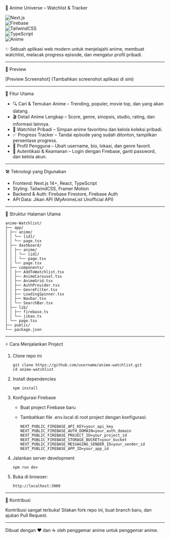 🌌 Anime Universe – Watchlist & Tracker

![Next.js](https://img.shields.io/badge/Next.js-13-black?style=for-the-badge&logo=next.js)  
![Firebase](https://img.shields.io/badge/Firebase-Backend-orange?style=for-the-badge&logo=firebase)  
![TailwindCSS](https://img.shields.io/badge/TailwindCSS-Design-blue?style=for-the-badge&logo=tailwindcss)  
![TypeScript](https://img.shields.io/badge/TypeScript-Strict-blue?style=for-the-badge&logo=typescript)  
![Anime](https://img.shields.io/badge/Powered%20by-Jikan%20API-purple?style=for-the-badge&logo=graphql)

✨ Sebuah aplikasi web modern untuk menjelajahi anime, membuat
watchlist, melacak progress episode, dan mengatur profil pribadi.

---

📸 Preview

[Preview Screenshot]
(Tambahkan screenshot aplikasi di sini)

---

🚀 Fitur Utama

- 🔍 Cari & Temukan Anime – Trending, populer, movie top, dan yang
  akan datang.
- 🎬 Detail Anime Lengkap – Score, genre, sinopsis, studio, rating,
  dan informasi lainnya.
- 📑 Watchlist Pribadi – Simpan anime favoritmu dan kelola koleksi
  pribadi.
- ✅ Progress Tracker – Tandai episode yang sudah ditonton, tampilkan
  persentase progress.
- 👤 Profil Pengguna – Ubah username, bio, lokasi, dan genre favorit.
- 🔐 Autentikasi & Keamanan – Login dengan Firebase, ganti password,
  dan kelola akun.

---

🛠️ Teknologi yang Digunakan

- Frontend: Next.js 14+, React, TypeScript
- Styling: TailwindCSS, Framer Motion
- Backend & Auth: Firebase Firestore, Firebase Auth
- API Data: Jikan API (MyAnimeList Unofficial API)

---

📂 Struktur Halaman Utama
```
anime-Watchlist/
├── app/
│ ├── anime/
│ │ └── [id]/
│ │ └── page.tsx
│ ├── dashboard/
│ │ ├── anime/
│ │ │ └── [id]/
│ │ │ └── page.tsx
│ │ └── page.tsx
│ ├── components/
│ │ ├── AddToWatchlist.tsx
│ │ ├── AnimeCarousel.tsx
│ │ ├── AnimeGrid.tsx
│ │ ├── AuthProvider.tsx
│ │ ├── GenreFilter.tsx
│ │ ├── LoadingSpinner.tsx
│ │ ├── Navbar.tsx
│ │ └── SearchBar.tsx
│ ├── lib/
│ │ ├── firebase.ts
│ │ └── jikan.ts
│ └── page.tsx
├── public/
└── package.json
```
---

⚡ Cara Menjalankan Project

1.  Clone repo ini

        git clone https://github.com/username/anime-watchlist.git
        cd anime-watchlist

2.  Install dependencies

        npm install

3.  Konfigurasi Firebase

    - Buat project Firebase baru

    - Tambahkan file .env.local di root project dengan konfigurasi:

          NEXT_PUBLIC_FIREBASE_API_KEY=your_api_key
          NEXT_PUBLIC_FIREBASE_AUTH_DOMAIN=your_auth_domain
          NEXT_PUBLIC_FIREBASE_PROJECT_ID=your_project_id
          NEXT_PUBLIC_FIREBASE_STORAGE_BUCKET=your_bucket
          NEXT_PUBLIC_FIREBASE_MESSAGING_SENDER_ID=your_sender_id
          NEXT_PUBLIC_FIREBASE_APP_ID=your_app_id

4.  Jalankan server development

        npm run dev

5.  Buka di browser:

        http://localhost:3000

---

🤝 Kontribusi

Kontribusi sangat terbuka! Silakan fork repo ini, buat branch baru, dan
ajukan Pull Request.

---

Dibuat dengan ❤️ dan ☕ oleh penggemar anime untuk penggemar anime.
